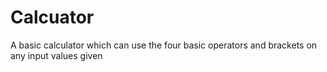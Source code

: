 # Calcuator
A basic calculator which can use the four basic operators and brackets on any input values given
